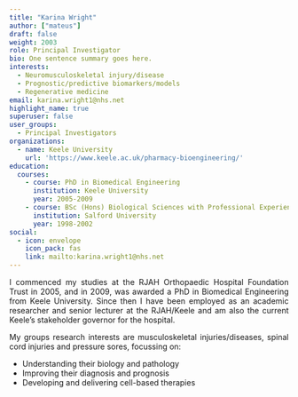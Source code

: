 ```yaml
---
title: "Karina Wright"
author: ["mateus"]
draft: false
weight: 2003
role: Principal Investigator
bio: One sentence summary goes here.
interests:
  - Neuromusculoskeletal injury/disease
  - Prognostic/predictive biomarkers/models
  - Regenerative medicine
email: karina.wright1@nhs.net
highlight_name: true
superuser: false
user_groups:
  - Principal Investigators
organizations:
  - name: Keele University
    url: 'https://www.keele.ac.uk/pharmacy-bioengineering/'
education:
  courses:
    - course: PhD in Biomedical Engineering
      institution: Keele University
      year: 2005-2009
    - course: BSc (Hons) Biological Sciences with Professional Experience
      institution: Salford University
      year: 1998-2002
social:
  - icon: envelope
    icon_pack: fas
    link: mailto:karina.wright1@nhs.net
---
```

<style>
body {
text-align: justify}
</style>

I commenced my studies at the RJAH Orthopaedic Hospital Foundation Trust in 2005, and in 2009, was awarded a PhD in Biomedical Engineering from Keele University.
Since then I have been employed as an academic researcher and senior lecturer at the RJAH/Keele and am also the current Keele’s stakeholder governor for the hospital.

My groups research interests are musculoskeletal injuries/diseases, spinal cord injuries and pressure sores, focussing on:

-   Understanding their biology and pathology
-   Improving their diagnosis and prognosis
-   Developing and delivering cell-based therapies
